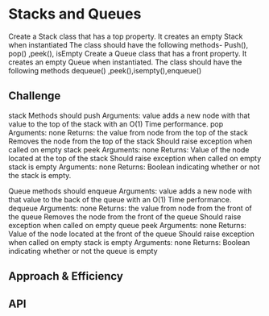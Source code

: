 # Stacks and Queues
<!-- Short summary or background information -->
Create a Stack class that has a top property. It creates an empty Stack when instantiated
The class should have the following methods- Push(), pop() ,peek(), isEmpty
Create a Queue class that has a front property. It creates an empty Queue when instantiated.
The class should have the following methods dequeue() ,peek(),isempty(),enqueue()

## Challenge
<!-- Description of the challenge -->
stack Methods should
push
Arguments: value
adds a new node with that value to the top of the stack with an O(1) Time performance.
pop
Arguments: none
Returns: the value from node from the top of the stack
Removes the node from the top of the stack
Should raise exception when called on empty stack
peek
Arguments: none
Returns: Value of the node located at the top of the stack
Should raise exception when called on empty stack
is empty
Arguments: none
Returns: Boolean indicating whether or not the stack is empty.

Queue methods should
enqueue
Arguments: value
adds a new node with that value to the back of the queue with an O(1) Time performance.
dequeue
Arguments: none
Returns: the value from node from the front of the queue
Removes the node from the front of the queue
Should raise exception when called on empty queue
peek
Arguments: none
Returns: Value of the node located at the front of the queue
Should raise exception when called on empty stack
is empty
Arguments: none
Returns: Boolean indicating whether or not the queue is empty

## Approach & Efficiency
<!-- What approach did you take? Why? What is the Big O space/time for this approach? -->

## API
<!-- Description of each method publicly available to your Stack and Queue-->
